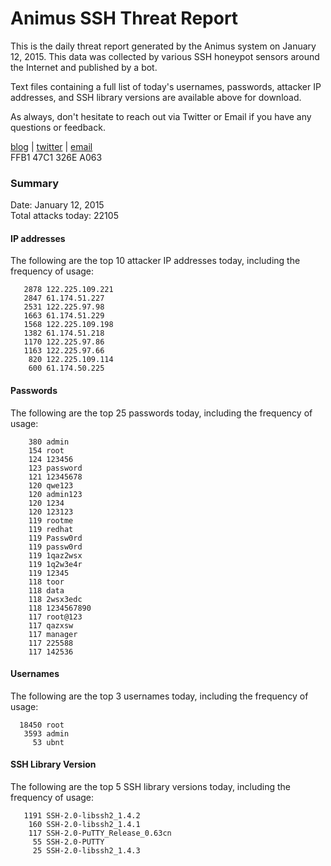 # Animus SSH Threat Report

This is the daily threat report generated by the Animus system on January 12, 2015. This data was collected by various SSH honeypot sensors around the Internet and published by a bot.  

Text files containing a full list of today's usernames, passwords, attacker IP addresses, and SSH library versions are available above for download.  

As always, don't hesitate to reach out via Twitter or Email if you have any questions or feedback.  

[blog](http://morris.guru) | [twitter](https://twitter.com/andrew___morris) | [email](mailto:andrew@morris.guru)  
FFB1 47C1 326E A063  

### Summary

Date: January 12, 2015  
Total attacks today: 22105  

#### IP addresses
The following are the top 10 attacker IP addresses today, including the frequency of usage:
```
   2878 122.225.109.221
   2847 61.174.51.227
   2531 122.225.97.98
   1663 61.174.51.229
   1568 122.225.109.198
   1382 61.174.51.218
   1170 122.225.97.86
   1163 122.225.97.66
    820 122.225.109.114
    600 61.174.50.225
```

#### Passwords
The following are the top 25 passwords today, including the frequency of usage:
```
    380 admin
    154 root
    124 123456
    123 password
    121 12345678
    120 qwe123
    120 admin123
    120 1234
    120 123123
    119 rootme
    119 redhat
    119 Passw0rd
    119 passw0rd
    119 1qaz2wsx
    119 1q2w3e4r
    119 12345
    118 toor
    118 data
    118 2wsx3edc
    118 1234567890
    117 root@123
    117 qazxsw
    117 manager
    117 225588
    117 142536
```

#### Usernames
The following are the top 3 usernames today, including the frequency of usage:
```
  18450 root
   3593 admin
     53 ubnt
```

#### SSH Library Version
The following are the top 5 SSH library versions today, including the frequency of usage:
```
   1191 SSH-2.0-libssh2_1.4.2
    160 SSH-2.0-libssh2_1.4.1
    117 SSH-2.0-PuTTY_Release_0.63cn
     55 SSH-2.0-PUTTY
     25 SSH-2.0-libssh2_1.4.3
```
